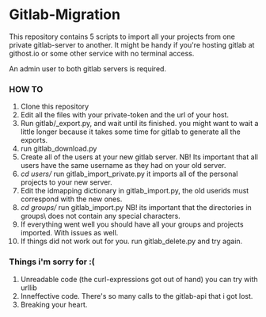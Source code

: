 # Gitlab-Migration


This repository contains 5 scripts to import all your projects from one private
gitlab-server to another. It might be handy if you're hosting gitlab at
githost.io or some other service with no terminal access.

An admin user to both gitlab servers is required.

### HOW TO

1. Clone this repository
2. Edit all the files with your private-token and the url of your host.
3. Run gitlab/_export.py, and wait until its finished.
   you might want to wait a little longer because it takes some time for gitlab
   to generate all the exports.
4. run gitlab\_download.py
5. Create all of the users at your new gitlab server. NB! Its important that
   all users have the same username as they had on your old server.
6. *cd users/*  run gitlab\_import\_private.py it imports all of the personal projects to your
   new server.
7. Edit the idmapping dictionary in gitlab\_import.py, the old userids must
   correspond with the new ones.
8. *cd groups/* run gitlab\_import.py NB! its important that the directories in
   groups\ does not contain any special characters.
9. If everything went well you should have all your groups and projects
   imported. With issues as well.
10. If things did not work out for you. run gitlab\_delete.py and try again.



### Things i'm sorry for :(

1. Unreadable code (the curl-expressions got out of hand) you can try with
   urllib
2. Inneffective code. There's so many calls to the gitlab-api that i got lost.
3. Breaking your heart.
